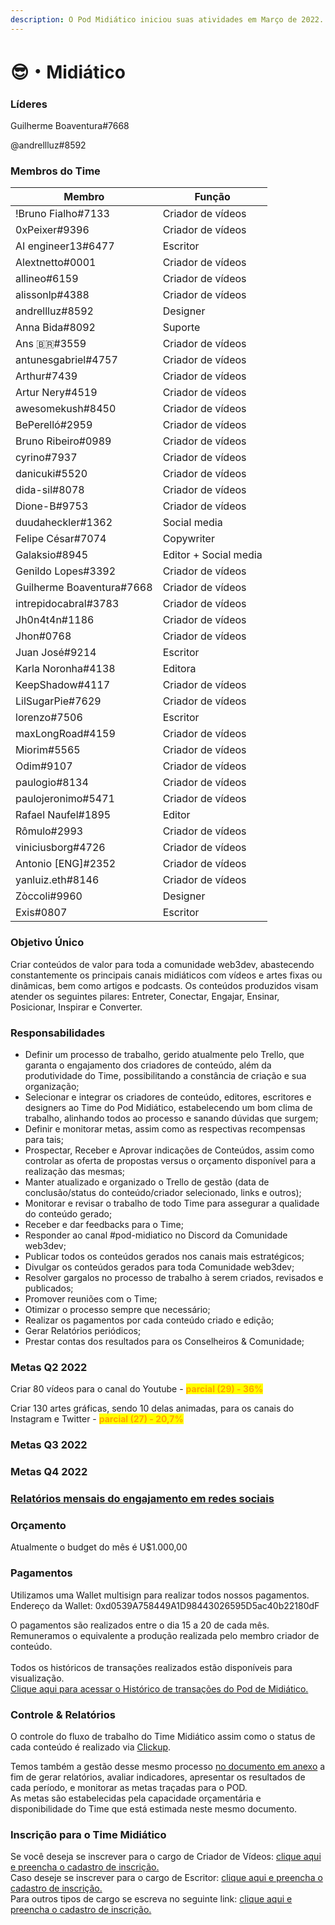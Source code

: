 ```yaml
---
description: O Pod Midiático iniciou suas atividades em Março de 2022.
---
```


# 😎・Midiático

### Líderes

Guilherme Boaventura#7668

@andrellluz#8592

### Membros do Time

| Membro                    | Função                |
| ------------------------- | --------------------- |
| !Bruno Fialho#7133        | Criador de vídeos     |
| 0xPeixer#9396             | Criador de vídeos     |
| AI engineer13#6477        | Escritor              |
| Alextnetto#0001           | Criador de vídeos     |
| allineo#6159              | Criador de vídeos     |
| alissonlp#4388            | Criador de vídeos     |
| andrellluz#8592           | Designer              |
| Anna Bida#8092            | Suporte               |
| Ans 🇧🇷#3559             | Criador de vídeos     |
| antunesgabriel#4757       | Criador de vídeos     |
| Arthur#7439               | Criador de vídeos     |
| Artur Nery#4519           | Criador de vídeos     |
| awesomekush#8450          | Criador de vídeos     |
| BePerelló#2959            | Criador de vídeos     |
| Bruno Ribeiro#0989        | Criador de vídeos     |
| cyrino#7937               | Criador de vídeos     |
| danicuki#5520             | Criador de vídeos     |
| dida-sil#8078             | Criador de vídeos     |
| Dione-B#9753              | Criador de vídeos     |
| duudaheckler#1362         | Social media          |
| Felipe César#7074         | Copywriter            |
| Galaksio#8945             | Editor + Social media |
| Genildo Lopes#3392        | Criador de vídeos     |
| Guilherme Boaventura#7668 | Criador de vídeos     |
| intrepidocabral#3783      | Criador de vídeos     |
| Jh0n4t4n#1186             | Criador de vídeos     |
| Jhon#0768                 | Criador de vídeos     |
| Juan José#9214            | Escritor              |
| Karla Noronha#4138        | Editora               |
| KeepShadow#4117           | Criador de vídeos     |
| LilSugarPie#7629          | Criador de vídeos     |
| lorenzo#7506              | Escritor              |
| maxLongRoad#4159          | Criador de vídeos     |
| Miorim#5565               | Criador de vídeos     |
| Odim#9107                 | Criador de vídeos     |
| paulogio#8134             | Criador de vídeos     |
| paulojeronimo#5471        | Criador de vídeos     |
| Rafael Naufel#1895        | Editor                |
| Rômulo#2993               | Criador de vídeos     |
| viniciusborg#4726         | Criador de vídeos     |
| Antonio \[ENG]#2352       | Criador de vídeos     |
| yanluiz.eth#8146          | Criador de vídeos     |
| Zòccoli#9960              | Designer              |
| Exis#0807                 | Escritor              |

### Objetivo Único

Criar conteúdos de valor para toda a comunidade web3dev, abastecendo constantemente os principais canais midiáticos com vídeos e artes fixas ou dinâmicas, bem como artigos e podcasts. Os conteúdos produzidos visam atender os seguintes pilares: Entreter, Conectar, Engajar, Ensinar, Posicionar, Inspirar e Converter.

### Responsabilidades

* Definir um processo de trabalho, gerido atualmente pelo Trello, que garanta o engajamento dos criadores de conteúdo, além da produtividade do Time, possibilitando a constância de criação e sua organização;
* Selecionar e integrar os criadores de conteúdo, editores, escritores e designers ao Time do Pod Midiático, estabelecendo um bom clima de trabalho, alinhando todos ao processo e sanando dúvidas que surgem;
* Definir e monitorar metas, assim como as respectivas recompensas para tais;
* Prospectar, Receber e Aprovar indicações de Conteúdos, assim como controlar as oferta de propostas versus o orçamento disponível para a realização das mesmas;
* Manter atualizado e organizado o Trello de gestão (data de conclusão/status do conteúdo/criador selecionado, links e outros);
* Monitorar e revisar o trabalho de todo Time para assegurar a qualidade do conteúdo gerado;
* Receber e dar feedbacks para o Time;
* Responder ao canal #pod-midiatico no Discord da Comunidade web3dev;
* Publicar todos os conteúdos gerados nos canais mais estratégicos;
* Divulgar os conteúdos gerados para toda Comunidade web3dev;
* Resolver gargalos no processo de trabalho à serem criados, revisados e publicados;
* Promover reuniões com o Time;
* Otimizar o processo sempre que necessário;
* Realizar os pagamentos por cada conteúdo criado e edição;
* Gerar Relatórios periódicos;
* Prestar contas dos resultados para os Conselheiros & Comunidade;

### Metas Q2 2022

Criar 80 vídeos para o canal do Youtube - <mark style="color:orange;">**parcial  (29) - 36%**</mark>

Criar 130 artes gráficas, sendo 10 delas animadas, para os canais do Instagram e Twitter - <mark style="color:orange;">**parcial  (27) - 20,7%**</mark>

### Metas Q3 2022



### Metas Q4 2022

### &#x20;[Relatórios mensais do engajamento em redes sociais](https://www.canva.com/design/DAFKX8G0UrU/WQGKV8eDmgUrkQpDybybLg/view?website#2)

### Orçamento&#x20;

Atualmente o budget do mês é U$1.000,00

### Pagamentos

Utilizamos uma Wallet multisign para realizar todos nossos pagamentos.\
Endereço da Wallet: 0xd0539A758449A1D98443026595D5ac40b22180dF

O pagamentos são realizados entre o dia 15 a 20 de cada mês.\
Remuneramos o equivalente a produção realizada pelo membro criador de conteúdo.\
\
Todos os históricos de transações realizados estão disponíveis para visualização.\
[Clique aqui para acessar o Histórico de transações do Pod de Midiático.](https://gnosis-safe.io/app/matic:0xd0539A758449A1D98443026595D5ac40b22180dF/transactions/history)

### Controle & Relatórios

O controle do fluxo de trabalho do Time Midiático assim como o status de cada conteúdo é realizado via [Clickup](https://app.clickup.com/31088761/v/s/55014871).

Temos também a gestão desse mesmo processo [no documento em anexo](https://docs.google.com/spreadsheets/d/1zYLcrzlInirX8i-MuuDAivqmeTugUGok/edit?usp=sharing\&ouid=103574487329917186941\&rtpof=true\&sd=true) a fim de gerar relatórios, avaliar indicadores, apresentar os resultados de cada período, e monitorar as metas traçadas para o POD.\
As metas são estabelecidas pela capacidade orçamentária e disponibilidade do Time que está estimada neste mesmo documento.

### Inscrição para o Time Midiático

Se você deseja se inscrever para o cargo de Criador de Vídeos: [clique aqui e preencha o cadastro de inscrição.](https://docs.google.com/forms/d/e/1FAIpQLScbGvtq\_UiWAQJA9EkE7bvRNK6q3zLcOahhLJoBxjlm96Yi7w/viewform)\
Caso deseje se inscrever para o cargo de Escritor: [clique aqui e preencha o cadastro de inscrição.](https://docs.google.com/forms/d/e/1FAIpQLScQrNBX5CjIZeNauhOD8ogHCKDJaZCjY4zMJ5gcxYgVO9DHFg/viewform)\
Para outros tipos de cargo se escreva no seguinte link: [clique aqui e preencha o cadastro de inscrição.](https://docs.google.com/forms/d/e/1FAIpQLSflZwznorR0eFv78GctN3yqcB7OYCrGVErXeaxMcCl3Qtgo3Q/viewform)
